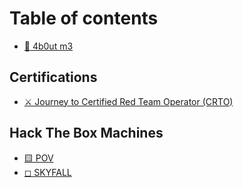 # Table of contents

* [🔺 4b0ut m3](README.md)

## Certifications

* [⚔ Journey to Certified Red Team Operator (CRTO)](certifications/journey-to-certified-red-team-operator-crto.md)

## Hack The Box Machines

* [🟨 POV](hack-the-box-machines/pov.md)
* [◻ SKYFALL](hack-the-box-machines/skyfall.md)

